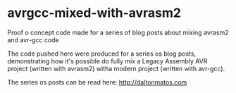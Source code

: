 # avrgcc-mixed-with-avrasm2
Proof o concept code made for a series of blog posts about mixing avrasm2 and avr-gcc code


The code pushed here were produced for a series os blog posts, demonstrating how it's possible do fully mix a Legacy Assembly AVR project (written with avrasm2) witha modern project (written with avr-gcc).


The series os posts can be read here: http://daltonmatos.com

